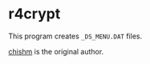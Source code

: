 # r4crypt

This program creates `_DS_MENU.DAT` files.

[chishm](http://chishm.drunkencoders.com/) is the original author.
